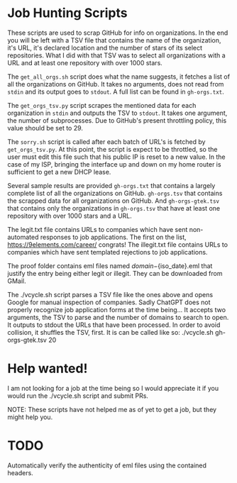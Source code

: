 # Job Hunting Scripts

These scripts are used to scrap GitHub for info on organizations.
In the end you will be left with a TSV file that contains the name of the organization, it's URL, it's declared location and the number of stars of its select repositories.
What I did with that TSV was to select all organizations with a URL and at least one repository with over 1000 stars.

The `get_all_orgs.sh` script does what the name suggests, it fetches a list of all the organizations on GitHub. It takes no arguments, does not read from `stdin` and its output goes to `stdout`. A full list can be found in `gh-orgs.txt`.

The `get_orgs_tsv.py` script scrapes the mentioned data for each organization in `stdin` and outputs the TSV to `stdout`. It takes one argument, the number of subprocesses. Due to GitHub's present throttling policy, this value should be set to 29.

The `sorry.sh` script is called after each batch of URL's is fetched by `get_orgs_tsv.py`. At this point, the script is expect to be throttled, so the user must edit this file such that his public IP is reset to a new value. In the case of my ISP, bringing the interface up and down on my home router is sufficient to get a new DHCP lease.

Several sample results are provided `gh-orgs.txt` that contains a largely complete list of all the organizations on GitHub. `gh-orgs.tsv` that contains the scrapped data for all organizations on GitHub. And `gh-orgs-gtek.tsv` that contains only the organizations in `gh-orgs.tsv` that have at least one repository with over 1000 stars and a URL.

The legit.txt file contains URLs to companies which have sent non-automated responses to job applications. The first on the list, https://9elements.com/career/ congrats!
The illegit.txt file contains URLs to companies which have sent templated rejections to job applications.

The proof folder contains eml files named ${domain}-${iso\_date}.eml that justify the entry being either legit or illegit. They can be downloaded from GMail.

The ./vcycle.sh script parses a TSV file like the ones above and opens Google for manual inspection of companies. Sadly ChatGPT does not properly recognize job application forms at the time being... It accepts two arguments, the TSV to parse and the number of domains to search to open. It outputs to stdout the URLs that have been processed. In order to avoid collision, it shuffles the TSV, first. It is can be called like so: ./vcycle.sh gh-orgs-gtek.tsv 20

# Help wanted!
I am not looking for a job at the time being so I would appreciate it if you would run the ./vcycle.sh script and submit PRs.

NOTE: These scripts have not helped me as of yet to get a job, but they might help you.

# TODO
Automatically verify the authenticity of eml files using the contained headers.
